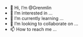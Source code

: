 - 👋 Hi, I’m @Grenmlin
- 👀 I’m interested in ...
- 🌱 I’m currently learning ...
- 💞️ I’m looking to collaborate on ...
- 📫 How to reach me ...

<!---
Grenmlin/Grenmlin is a ✨ special ✨ repository because its `README.md` (this file) appears on your GitHub profile.
You can click the Preview link to take a look at your changes.
--->
